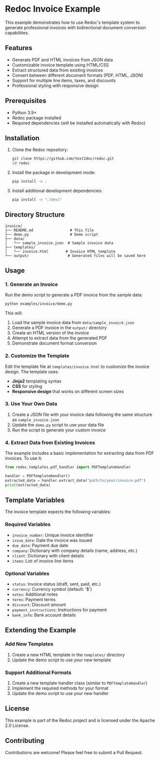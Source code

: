 # Redoc Invoice Example

This example demonstrates how to use Redoc's template system to generate professional invoices with bidirectional document conversion capabilities.

## Features

- Generate PDF and HTML invoices from JSON data
- Customizable invoice template using HTML/CSS
- Extract structured data from existing invoices
- Convert between different document formats (PDF, HTML, JSON)
- Support for multiple line items, taxes, and discounts
- Professional styling with responsive design

## Prerequisites

- Python 3.9+
- Redoc package installed
- Required dependencies (will be installed automatically with Redoc)

## Installation

1. Clone the Redoc repository:
   ```bash
   git clone https://github.com/text2doc/redoc.git
   cd redoc
   ```

2. Install the package in development mode:
   ```bash
   pip install -e .
   ```

3. Install additional development dependencies:
   ```bash
   pip install -e ".[dev]"
   ```

## Directory Structure

```
invoice/
├── README.md                 # This file
├── demo.py                   # Demo script
├── data/
│   └── sample_invoice.json  # Sample invoice data
├── templates/
│   └── invoice.html        # Invoice HTML template
└── output/                  # Generated files will be saved here
```

## Usage

### 1. Generate an Invoice

Run the demo script to generate a PDF invoice from the sample data:

```bash
python examples/invoice/demo.py
```

This will:
1. Load the sample invoice data from `data/sample_invoice.json`
2. Generate a PDF invoice in the `output/` directory
3. Create an HTML version of the invoice
4. Attempt to extract data from the generated PDF
5. Demonstrate document format conversion

### 2. Customize the Template

Edit the template file at `templates/invoice.html` to customize the invoice design. The template uses:

- **Jinja2** templating syntax
- **CSS** for styling
- **Responsive design** that works on different screen sizes

### 3. Use Your Own Data

1. Create a JSON file with your invoice data following the same structure as `sample_invoice.json`
2. Update the `demo.py` script to use your data file
3. Run the script to generate your custom invoice

### 4. Extract Data from Existing Invoices

The example includes a basic implementation for extracting data from PDF invoices. To use it:

```python
from redoc.templates.pdf_handler import PDFTemplateHandler

handler = PDFTemplateHandler()
extracted_data = handler.extract_data("path/to/your/invoice.pdf")
print(extracted_data)
```

## Template Variables

The invoice template expects the following variables:

### Required Variables
- `invoice_number`: Unique invoice identifier
- `issue_date`: Date the invoice was issued
- `due_date`: Payment due date
- `company`: Dictionary with company details (name, address, etc.)
- `client`: Dictionary with client details
- `items`: List of invoice line items

### Optional Variables
- `status`: Invoice status (draft, sent, paid, etc.)
- `currency`: Currency symbol (default: '$')
- `notes`: Additional notes
- `terms`: Payment terms
- `discount`: Discount amount
- `payment_instructions`: Instructions for payment
- `bank_info`: Bank account details

## Extending the Example

### Add New Templates
1. Create a new HTML template in the `templates/` directory
2. Update the demo script to use your new template

### Support Additional Formats
1. Create a new template handler class (similar to `PDFTemplateHandler`)
2. Implement the required methods for your format
3. Update the demo script to use your new handler

## License

This example is part of the Redoc project and is licensed under the Apache 2.0 License.

## Contributing

Contributions are welcome! Please feel free to submit a Pull Request.

